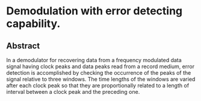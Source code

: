# Demodulation with error detecting capability.

## Abstract
In a demodulator for recovering data from a frequency modulated data signal having clock peaks and data peaks read from a record medium, error detection is accomplished by checking the occurrence of the peaks of the signal relative to three windows. The time lengths of the windows are varied after each clock peak so that they are proportionally related to a length of interval between a clock peak and the preceding one.